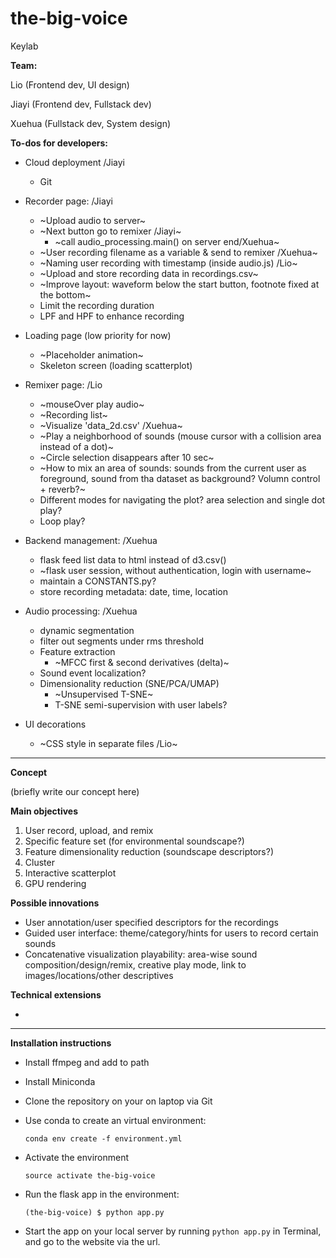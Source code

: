 # the-big-voice

Keylab

**Team:** 

Lio (Frontend dev, UI design)

Jiayi (Frontend dev, Fullstack dev)

Xuehua (Fullstack dev, System design)

**To-dos for developers:**

- Cloud deployment /Jiayi
    - Git

- Recorder page: /Jiayi
    - ~Upload audio to server~
    - ~Next button go to remixer /Jiayi~
        - ~call audio_processing.main() on server end/Xuehua~
    - ~User recording filename as a variable & send to remixer /Xuehua~
    - ~Naming user recording with timestamp (inside audio.js) /Lio~
    - ~Upload and store recording data in recordings.csv~
    - ~Improve layout: waveform below the start button, footnote fixed at the bottom~
    - Limit the recording duration
    - LPF and HPF to enhance recording

- Loading page (low priority for now)
    - ~Placeholder animation~
    - Skeleton screen (loading scatterplot)

- Remixer page: /Lio
    - ~mouseOver play audio~
    - ~Recording list~
    - ~Visualize 'data_2d.csv' /Xuehua~
    - ~Play a neighborhood of sounds (mouse cursor with a collision area instead of a dot)~
    - ~Circle selection disappears after 10 sec~
    - ~How to mix an area of sounds: sounds from the current user as foreground, sound from tha dataset as background? Volumn control + reverb?~
    - Different modes for navigating the plot? area selection and single dot play?
    - Loop play?

- Backend management: /Xuehua
    - flask feed list data to html instead of d3.csv()
    - ~flask user session, without authentication, login with username~
    - maintain a CONSTANTS.py?
    - store recording metadata: date, time, location

- Audio processing: /Xuehua
    - dynamic segmentation
    - filter out segments under rms threshold
    - Feature extraction
        - ~MFCC first & second derivatives (delta)~
    - Sound event localization?
    - Dimensionality reduction (SNE/PCA/UMAP)
        - ~Unsupervised T-SNE~
        - T-SNE semi-supervision with user labels?

- UI decorations
    - ~CSS style in separate files /Lio~


---

**Concept**

(briefly write our concept here)

**Main objectives**

1. User record, upload, and remix
2. Specific feature set (for environmental soundscape?)
3. Feature dimensionality reduction (soundscape descriptors?)
4. Cluster
4. Interactive scatterplot
4. GPU rendering

**Possible innovations**

- User annotation/user specified descriptors for the recordings
- Guided user interface: theme/category/hints for users to record certain sounds
- Concatenative visualization playability: area-wise sound composition/design/remix, creative play mode, link to images/locations/other descriptives

**Technical extensions**

- 

---

**Installation instructions**

- Install ffmpeg and add to path

- Install Miniconda

- Clone the repository on your on laptop via Git

- Use conda to create an virtual environment:

    `conda env create -f environment.yml`

- Activate the environment

    `source activate the-big-voice`

- Run the flask app in the environment:

    `(the-big-voice) $ python app.py`

- Start the app on your local server by running `python app.py` in Terminal, and go to the website via the url.
